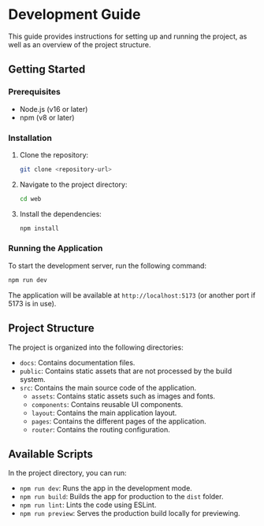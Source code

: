 # Development Guide

This guide provides instructions for setting up and running the project, as well as an overview of the project structure.

## Getting Started

### Prerequisites

* Node.js (v16 or later)
* npm (v8 or later)

### Installation

1. Clone the repository:
   ```bash
   git clone <repository-url>
   ```
2. Navigate to the project directory:
   ```bash
   cd web
   ```
3. Install the dependencies:
   ```bash
   npm install
   ```

### Running the Application

To start the development server, run the following command:

```bash
npm run dev
```

The application will be available at `http://localhost:5173` (or another port if 5173 is in use).

## Project Structure

The project is organized into the following directories:

* `docs`: Contains documentation files.
* `public`: Contains static assets that are not processed by the build system.
* `src`: Contains the main source code of the application.
  * `assets`: Contains static assets such as images and fonts.
  * `components`: Contains reusable UI components.
  * `layout`: Contains the main application layout.
  * `pages`: Contains the different pages of the application.
  * `router`: Contains the routing configuration.

## Available Scripts

In the project directory, you can run:

* `npm run dev`: Runs the app in the development mode.
* `npm run build`: Builds the app for production to the `dist` folder.
* `npm run lint`: Lints the code using ESLint.
* `npm run preview`: Serves the production build locally for previewing.